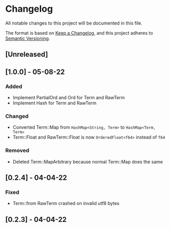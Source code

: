 # Changelog

All notable changes to this project will be documented in this file.

The format is based on [Keep a Changelog](https://keepachangelog.com/en/1.0.0/),
and this project adheres to [Semantic Versioning](https://semver.org/spec/v2.0.0.html).

## [Unreleased]

## [1.0.0] - 05-08-22

### Added

- Implement PartialOrd and Ord for Term and RawTerm
- Implement Hash for Term and RawTerm

### Changed

- Converted Term::Map from `HashMap<String, Term>` to `HashMap<Term, Term>`
- Term::Float and RawTerm::Float is now `OrderedFloat<f64>` instead of `f64`

### Removed

- Deleted Term::MapArbitrary because normal Term::Map does the same

## [0.2.4] - 04-04-22

### Fixed

- Term::from RawTerm crashed on invalid utf8 bytes

## [0.2.3] - 04-04-22
